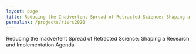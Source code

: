 ```yaml
---
layout: page
title: Reducing the Inadvertent Spread of Retracted Science: Shaping a Research and Implementation Agenda
permalink: /projects/risrs2020
---
```


Reducing the Inadvertent Spread of Retracted Science: Shaping a Research and Implementation Agenda